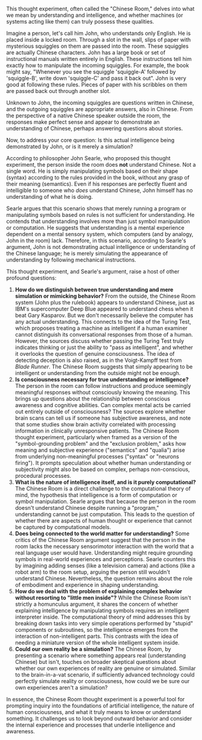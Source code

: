 This thought experiment, often called the "Chinese Room," delves into what we mean by understanding and intelligence, and whether machines (or systems acting like them) can truly possess these qualities.

Imagine a person, let's call him John, who understands only English. He is placed inside a locked room. Through a slot in the wall, slips of paper with mysterious squiggles on them are passed into the room. These squiggles are actually Chinese characters. John has a large book or set of instructional manuals written entirely in English. These instructions tell him exactly how to manipulate the incoming squiggles. For example, the book might say, "Whenever you see the squiggle 'squiggle-A' followed by 'squiggle-B', write down 'squiggle-C' and pass it back out". John is very good at following these rules. Pieces of paper with his scribbles on them are passed back out through another slot.

Unknown to John, the incoming squiggles are questions written in Chinese, and the outgoing squiggles are appropriate answers, also in Chinese. From the perspective of a native Chinese speaker outside the room, the responses make perfect sense and appear to demonstrate an understanding of Chinese, perhaps answering questions about stories.

Now, to address your core question: Is this actual intelligence being demonstrated by John, or is it merely a simulation?

According to philosopher John Searle, who proposed this thought experiment, the person inside the room does **not** understand Chinese. Not a single word. He is simply manipulating symbols based on their shape (syntax) according to the rules provided in the book, without any grasp of their meaning (semantics). Even if his responses are perfectly fluent and intelligible to someone who _does_ understand Chinese, John himself has no understanding of what he is doing.

Searle argues that this scenario shows that merely running a program or manipulating symbols based on rules is not sufficient for understanding. He contends that understanding involves more than just symbol manipulation or computation. He suggests that understanding is a mental experience dependent on a mental sensory system, which computers (and by analogy, John in the room) lack. Therefore, in this scenario, according to Searle's argument, John is not demonstrating actual intelligence or understanding of the Chinese language; he is merely simulating the appearance of understanding by following mechanical instructions.

This thought experiment, and Searle's argument, raise a host of other profound questions:

1. **How do we distinguish between true understanding and mere simulation or mimicking behavior?** From the outside, the Chinese Room system (John plus the rulebook) appears to understand Chinese, just as IBM's supercomputer Deep Blue appeared to understand chess when it beat Gary Kasparov. But we don't necessarily believe the computer has any actual understanding. This connects to the idea of the Turing Test, which proposes treating a machine as intelligent if a human examiner cannot distinguish its conversational responses from those of a human. However, the sources discuss whether passing the Turing Test truly indicates thinking or just the ability to "pass as intelligent", and whether it overlooks the question of genuine consciousness. The idea of detecting deception is also raised, as in the Voigt-Kampff test from _Blade Runner_. The Chinese Room suggests that simply appearing to be intelligent or understanding from the outside might not be enough.
2. **Is consciousness necessary for true understanding or intelligence?** The person in the room can follow instructions and produce seemingly meaningful responses without consciously knowing the meaning. This brings up questions about the relationship between conscious awareness and cognitive abilities. Can complex mental acts be carried out entirely outside of consciousness? The sources explore whether brain scans can tell us if someone has subjective awareness, and note that some studies show brain activity correlated with processing information in clinically unresponsive patients. The Chinese Room thought experiment, particularly when framed as a version of the "symbol-grounding problem" and the "exclusion problem," asks how meaning and subjective experience ("semantics" and "qualia") arise from underlying non-meaningful processes ("syntax" or "neurons firing"). It prompts speculation about whether human understanding or subjectivity might also be based on complex, perhaps non-conscious, procedural processes.
3. **What is the nature of intelligence itself, and is it purely computational?** The Chinese Room is a direct challenge to the computational theory of mind, the hypothesis that intelligence is a form of computation or symbol manipulation. Searle argues that because the person in the room doesn't understand Chinese despite running a "program," understanding cannot be just computation. This leads to the question of whether there are aspects of human thought or experience that cannot be captured by computational models.
4. **Does being connected to the world matter for understanding?** Some critics of the Chinese Room argument suggest that the person in the room lacks the necessary sensorimotor interaction with the world that a real language user would have. Understanding might require grounding symbols in real-world experiences and perceptions. Searle counters this by imagining adding senses (like a television camera) and actions (like a robot arm) to the room setup, arguing the person still wouldn't understand Chinese. Nevertheless, the question remains about the role of embodiment and experience in shaping understanding.
5. **How do we deal with the problem of explaining complex behavior without resorting to "little men inside"?** While the Chinese Room isn't strictly a homunculus argument, it shares the concern of whether explaining intelligence by manipulating symbols requires an intelligent interpreter inside. The computational theory of mind addresses this by breaking down tasks into very simple operations performed by "stupid" components or subroutines, so the intelligence emerges from the interaction of non-intelligent parts. This contrasts with the idea of needing a miniature version of the whole intelligent system inside.
6. **Could our own reality be a simulation?** The Chinese Room, by presenting a scenario where something appears real (understanding Chinese) but isn't, touches on broader skeptical questions about whether our own experiences of reality are genuine or simulated. Similar to the brain-in-a-vat scenario, if sufficiently advanced technology could perfectly simulate reality or consciousness, how could we be sure our own experiences aren't a simulation?

In essence, the Chinese Room thought experiment is a powerful tool for prompting inquiry into the foundations of artificial intelligence, the nature of human consciousness, and what it truly means to know or understand something. It challenges us to look beyond outward behavior and consider the internal experience and processes that underlie intelligence and awareness.